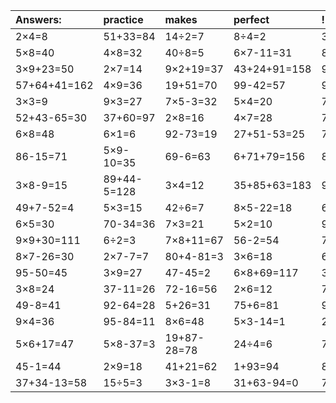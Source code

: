 | Answers: | practice | makes | perfect | ! |
| :--- | :--- | :--- | :--- | :--- |
| 2×4=8 | 51+33=84 | 14÷2=7 | 8÷4=2 | 37+41=78 | 
| 5×8=40 | 4×8=32 | 40÷8=5 | 6×7-11=31 | 8×7=56 | 
| 3×9+23=50 | 2×7=14 | 9×2+19=37 | 43+24+91=158 | 91+38+28=157 | 
| 57+64+41=162 | 4×9=36 | 19+51=70 | 99-42=57 | 91+76+50=217 | 
| 3×3=9 | 9×3=27 | 7×5-3=32 | 5×4=20 | 76-59=17 | 
| 52+43-65=30 | 37+60=97 | 2×8=16 | 4×7=28 | 73+5=78 | 
| 6×8=48 | 6×1=6 | 92-73=19 | 27+51-53=25 | 72÷8=9 | 
| 86-15=71 | 5×9-10=35 | 69-6=63 | 6+71+79=156 | 83+46+84=213 | 
| 3×8-9=15 | 89+44-5=128 | 3×4=12 | 35+85+63=183 | 98-12=86 | 
| 49+7-52=4 | 5×3=15 | 42÷6=7 | 8×5-22=18 | 6×4-6=18 | 
| 6×5=30 | 70-34=36 | 7×3=21 | 5×2=10 | 92-15=77 | 
| 9×9+30=111 | 6÷2=3 | 7×8+11=67 | 56-2=54 | 7+70+11=88 | 
| 8×7-26=30 | 2×7-7=7 | 80+4-81=3 | 3×6=18 | 6×9=54 | 
| 95-50=45 | 3×9=27 | 47-45=2 | 6×8+69=117 | 3×2=6 | 
| 3×8=24 | 37-11=26 | 72-16=56 | 2×6=12 | 78-31=47 | 
| 49-8=41 | 92-64=28 | 5+26=31 | 75+6=81 | 97-47=50 | 
| 9×4=36 | 95-84=11 | 8×6=48 | 5×3-14=1 | 28+16=44 | 
| 5×6+17=47 | 5×8-37=3 | 19+87-28=78 | 24÷4=6 | 73-57=16 | 
| 45-1=44 | 2×9=18 | 41+21=62 | 1+93=94 | 86-21=65 | 
| 37+34-13=58 | 15÷5=3 | 3×3-1=8 | 31+63-94=0 | 76+19=95 | 
